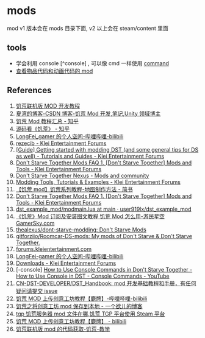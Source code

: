 # mods

mod v1 版本会在 mods 目录下面, v2 以上会在 steam/content 里面

## tools

- 学会利用 console [^console] , 可以像 cmd 一样使用 [command](https://dontstarve.fandom.com/wiki/Console/Commands)
- [查看物品代码和动画代码的 mod](https://atjiu.github.io/dstmod-tutorial/attachment/looktietu1.3.rar)

## References

1. [饥荒联机版 MOD 开发教程](https://atjiu.github.io/dstmod-tutorial/#/)
2. [夏湾的博客-CSDN 博客-饥荒 Mod 开发,笔记,Unity 领域博主](https://blog.csdn.net/weixin_46068322?type=blog)
3. [饥荒 Mod 教程汇总 - 知乎](https://zhuanlan.zhihu.com/p/570258953)
4. [源码看《饥荒》 - 知乎](https://www.zhihu.com/column/c_1298055007057526784)
5. [LongFei_gamer 的个人空间-哔哩哔哩-bilibili](https://space.bilibili.com/19721091/channel/collectiondetail?sid=326445&ctype=0)
6. [rezecib - Klei Entertainment Forums](https://forums.kleientertainment.com/profile/350174-rezecib/)
7. [[Guide] Getting started with modding DST (and some general tips for DS as well) - Tutorials and Guides - Klei Entertainment Forums](https://forums.kleientertainment.com/forums/topic/47353-guide-getting-started-with-modding-dst-and-some-general-tips-for-ds-as-well/)
8. [Don't Starve Together Mods FAQ 1. [Don't Starve Together] Mods and Tools - Klei Entertainment Forums](https://forums.kleientertainment.com/forums/topic/43773-dont-starve-together-mods-faq/)
9. [Don't Starve Together Nexus - Mods and community](https://www.nexusmods.com/dontstarvetogether?tab=popular+%2830+days%29)
10. [Modding Tools, Tutorials & Examples - Klei Entertainment Forums](https://forums.kleientertainment.com/files/category/5-modding-tools-tutorials-examples/)
11. [【饥荒 mod】饥荒系列教程-地图制作方法 - 简书](https://www.jianshu.com/p/4df7ca9a887c)
12. [Don't Starve Together Mods FAQ 1. [Don't Starve Together] Mods and Tools - Klei Entertainment Forums](https://forums.kleientertainment.com/forums/topic/43773-dont-starve-together-mods-faq/)
13. [dst_example_mod/modmain.lua at main · user919lx/dst_example_mod](https://github.com/user919lx/dst_example_mod/blob/main/water_walk/modmain.lua)
14. [《饥荒》Mod 订阅及安装图文教程 饥荒 Mod 怎么用-游民星空 GamerSky.com](https://www.gamersky.com/handbook/201712/990791.shtml)
15. [thealexus/dont-starve-modding: Don't Starve Mods](https://github.com/thealexus/dont-starve-modding)
16. [gitforziio/Roomcar-DS-mods: My mods of Don't Starve & Don't Starve Together.](https://github.com/gitforziio/Roomcar-DS-mods)
17. [forums.kleientertainment.com](https://forums.kleientertainment.com/)
18. [LongFei-gamer 的个人空间-哔哩哔哩-bilibili](https://space.bilibili.com/19721091/channel/collectiondetail?sid=326445&ctype=0)
19. [Downloads - Klei Entertainment Forums](https://forums.kleientertainment.com/files/)
20. [-console] [How to Use Console Commands in Don't Starve Together - How to Use Console in DST - Console Commands - YouTube](https://www.youtube.com/watch?v=uI7deB84ojo)
21. [CN-DST-DEVELOPER/DST_Handbook: mod 开发基础教程和手册，有任何疑问请提交 issue](https://github.com/CN-DST-DEVELOPER/DST_Handbook)
22. [饥荒 MOD 上传创意工坊教程【鹿牌】-哔哩哔哩-bilibili](https://www.bilibili.com/video/BV1r7411o7Re/?vd_source=cde057b41a3232ef25412548ec4ac354)
23. [饥荒之将创意工坊 mod 保存到本地 - 一个欲儿的博客](http://www.anyuer.club/?id=183)
24. [tgp 饥荒服务器 mod 文件在哪,饥荒 TGP 平台使用 Steam 平台](https://blog.csdn.net/weixin_40000999/article/details/119293900)
25. [饥荒 MOD 上传创意工坊教程【鹿牌】 - bilibili](https://www.bilibili.com/video/BV1r7411o7Re/)
26. [饥荒联机版 mod 的代码获取-饥荒-教学](https://www.bilibili.com/video/BV1nf4y177Vt/?vd_source=cde057b41a3232ef25412548ec4ac354)
